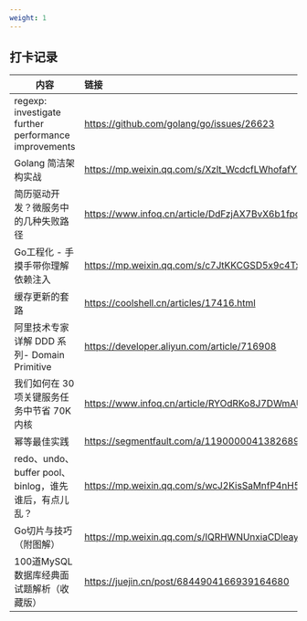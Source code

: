 ```yaml
---
weight: 1
---
```


## 打卡记录

| 内容                                                  | 链接                                              |
| ----------------------------------------------------- | :------------------------------------------------ |
| regexp: investigate further performance improvements  | https://github.com/golang/go/issues/26623         |
| Golang 简洁架构实战                                   | https://mp.weixin.qq.com/s/Xzlt_WcdcfLWhofafY3c6g |
| 简历驱动开发？微服务中的几种失败路径                  | https://www.infoq.cn/article/DdFzjAX7BvX6b1fpcIyY |
| Go工程化 - 手摸手带你理解依赖注入                     | https://mp.weixin.qq.com/s/c7JtKKCGSD5x9c4TxqzghQ |
| 缓存更新的套路                                        | https://coolshell.cn/articles/17416.html          |
| 阿里技术专家详解 DDD 系列- Domain Primitive           | https://developer.aliyun.com/article/716908       |
| 我们如何在 30 项关键服务任务中节省 70K 内核           | https://www.infoq.cn/article/RYOdRKo8J7DWmAUN9zUb |
| 幂等最佳实践                                          | https://segmentfault.com/a/1190000041382689       |
| redo、undo、buffer pool、binlog，谁先谁后，有点儿乱？ | https://mp.weixin.qq.com/s/wcJ2KisSaMnfP4nH5NYaQA |
| Go切片与技巧（附图解）                                | https://mp.weixin.qq.com/s/IQRHWNUnxiaCDleayNVRVg |
| 100道MySQL数据库经典面试题解析（收藏版）              | https://juejin.cn/post/6844904166939164680        |

